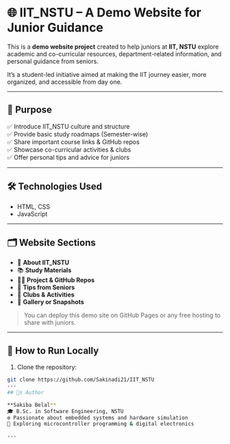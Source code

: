 # 🌐 IIT_NSTU – A Demo Website for Junior Guidance

This is a **demo website project** created to help juniors at **IIT, NSTU** explore academic and co-curricular resources, department-related information, and personal guidance from seniors.

It’s a student-led initiative aimed at making the IIT journey easier, more organized, and accessible from day one.

---

## 🎯 Purpose

✅ Introduce IIT_NSTU culture and structure  
✅ Provide basic study roadmaps (Semester-wise)  
✅ Share important course links & GitHub repos  
✅ Showcase co-curricular activities & clubs  
✅ Offer personal tips and advice for juniors  

---

## 🛠️ Technologies Used

- HTML, CSS  
- JavaScript  

---

## 🗂️ Website Sections

- 🏫 **About IIT_NSTU**  
- 📚 **Study Materials**  
- 🧑‍💻 **Project & GitHub Repos**  
- 🧭 **Tips from Seniors**  
- 🧩 **Clubs & Activities**  
- 📸 **Gallery or Snapshots** 

> You can deploy this demo site on GitHub Pages or any free hosting to share with juniors.

---

## 🚀 How to Run Locally

1. Clone the repository:
```bash
git clone https://github.com/Sakinadi21/IIT_NSTU
---
## 🙋‍♀️ Author

**Sakiba Belal**  
🎓 B.Sc. in Software Engineering, NSTU  
⚙️ Passionate about embedded systems and hardware simulation  
🌱 Exploring microcontroller programming & digital electronics

---
